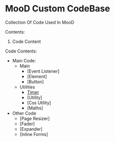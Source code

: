 # MooD Custom CodeBase
 Collection Of Code Used In MooD

 Contents:

 1. Code Content

Code Contents:
 
 * Main Code:
   * Main
     * [Event Listener]
     * [Element]
     * [Button]
   * Utilities
     * [Timer](/Code/Main%20Code/Timer/Timer.md)
     * [Utility]
     * [Css Utility]
     * [Maths]
 * Other Code
   * [Page Resizer]
   * [Fader]
   * [Expander]
   * [Inline Forms]
